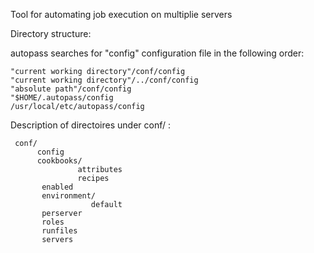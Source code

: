 Tool for automating job execution on multiplie servers


Directory structure:

 autopass searches for "config" configuration file in the following order:

    "current working directory"/conf/config
    "current working directory"/../conf/config
    "absolute path"/conf/config
    "$HOME/.autopass/config
    /usr/local/etc/autopass/config


Description of directoires under conf/ :


     conf/
          config
          cookbooks/
                   attributes
                   recipes
           enabled
           environment/
                      default
           perserver
           roles
           runfiles
           servers
